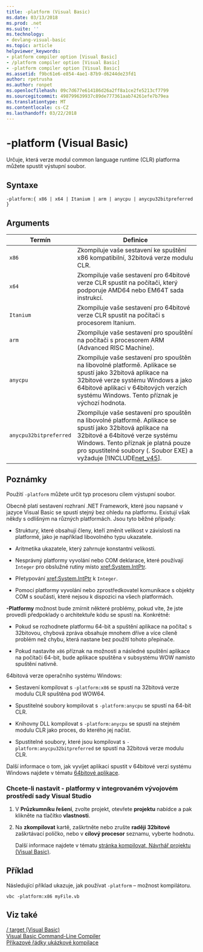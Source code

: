 ```yaml
---
title: -platform (Visual Basic)
ms.date: 03/13/2018
ms.prod: .net
ms.suite: ''
ms.technology:
- devlang-visual-basic
ms.topic: article
helpviewer_keywords:
- platform compiler option [Visual Basic]
- /platform compiler option [Visual Basic]
- -platform compiler option [Visual Basic]
ms.assetid: f9bc61e6-e854-4ae1-87b9-d6244de23fd1
author: rpetrusha
ms.author: ronpet
ms.openlocfilehash: 09c7d677e614186d26a2ff8a1ce2fe5213cf7799
ms.sourcegitcommit: 498799639937c89de777361aab74261efe7b79ea
ms.translationtype: MT
ms.contentlocale: cs-CZ
ms.lasthandoff: 03/22/2018
---
```

# <a name="-platform-visual-basic"></a>-platform (Visual Basic)
Určuje, která verze modul common language runtime (CLR) platforma můžete spustit výstupní soubor.  
  
## <a name="syntax"></a>Syntaxe  
  
```  
-platform:{ x86 | x64 | Itanium | arm | anycpu | anycpu32bitpreferred }  
```  
  
## <a name="arguments"></a>Arguments  
  
|Termín|Definice|  
|---|---|  
|`x86`|Zkompiluje vaše sestavení ke spuštění x86 kompatibilní, 32bitová verze modulu CLR.|  
|`x64`|Zkompiluje vaše sestavení pro 64bitové verze CLR spustit na počítači, který podporuje AMD64 nebo EM64T sada instrukcí.|  
|`Itanium`|Zkompiluje vaše sestavení pro 64bitové verze CLR spustit na počítači s procesorem Itanium.|  
|`arm`|Zkompiluje vaše sestavení pro spouštění na počítači s procesorem ARM (Advanced RISC Machine).|  
|`anycpu`|Zkompiluje vaše sestavení pro spouštěn na libovolné platformě. Aplikace se spustí jako 32bitová aplikace na 32bitové verze systému Windows a jako 64bitové aplikaci v 64bitových verzích systému Windows. Tento příznak je výchozí hodnota.|  
|`anycpu32bitpreferred`|Zkompiluje vaše sestavení pro spouštěn na libovolné platformě. Aplikace se spustí jako 32bitová aplikace na 32bitové a 64bitové verze systému Windows. Tento příznak je platná pouze pro spustitelné soubory (. Soubor EXE) a vyžaduje [!INCLUDE[net_v45](~/includes/net-v45-md.md)].|  
  
## <a name="remarks"></a>Poznámky  
 Použití `-platform` můžete určit typ procesoru cílem výstupní soubor.  
  
 Obecně platí sestavení rozhraní .NET Framework, které jsou napsané v jazyce Visual Basic se spustí stejný bez ohledu na platformu. Existují však někdy s odlišným na různých platformách. Jsou tyto běžné případy:  
  
-   Struktury, které obsahují členy, kteří změnit velikost v závislosti na platformě, jako je například libovolného typu ukazatele.  
  
-   Aritmetika ukazatele, který zahrnuje konstantní velikosti.  
  
-   Nesprávný platformy vyvolání nebo COM deklarace, které používají `Integer` pro obslužné rutiny místo <xref:System.IntPtr>.  
  
-   Přetypování <xref:System.IntPtr> k `Integer`.  
  
-   Pomocí platformy vyvolání nebo zprostředkovatel komunikace s objekty COM s součásti, které nejsou k dispozici na všech platformách.  
  
 **-Platformy** možnost bude zmírnit některé problémy, pokud víte, že jste provedli předpoklady o architektuře kódu se spustí na. Konkrétně:  
  
-   Pokud se rozhodnete platformu 64-bit a spuštění aplikace na počítač s 32bitovou, chybová zpráva obsahuje mnohem dříve a více cíleně problém než chybu, která nastane bez použití tohoto přepínače.  
  
-   Pokud nastavíte `x86` příznak na možnosti a následné spuštění aplikace na počítači 64-bit, bude aplikace spuštěna v subsystému WOW namísto spuštění nativně.  
  
 64bitová verze operačního systému Windows:  
  
-   Sestavení kompilovat s `-platform:x86` se spustí na 32bitová verze modulu CLR spuštěna pod WOW64.  
  
-   Spustitelné soubory kompilovat s `-platform:anycpu` se spustí na 64-bit CLR.  
  
-   Knihovny DLL kompilovat s `-platform:anycpu` se spustí na stejném modulu CLR jako proces, do kterého jej načíst.  
  
-   Spustitelné soubory, které jsou kompilovat s `-platform:anycpu32bitpreferred` se spustí na 32bitová verze modulu CLR.  
  
 Další informace o tom, jak vyvíjet aplikaci spustit v 64bitové verzi systému Windows najdete v tématu [64bitové aplikace](../../../framework/64-bit-apps.md).  
  
### <a name="to-set--platform-in-the-visual-studio-ide"></a>Chcete-li nastavit - platformy v integrovaném vývojovém prostředí sady Visual Studio  
  
1.  V **Průzkumníku řešení**, zvolte projekt, otevřete **projektu** nabídce a pak klikněte na tlačítko **vlastnosti**.  
  
2.  Na **zkompilovat** kartě, zaškrtněte nebo zrušte **raději 32bitové** zaškrtávací políčko, nebo v **cílový procesor** seznamu, vyberte hodnotu.  
  
     Další informace najdete v tématu [stránka kompilovat, Návrhář projektu (Visual Basic)](/visualstudio/ide/reference/compile-page-project-designer-visual-basic).  
  
## <a name="example"></a>Příklad  
 Následující příklad ukazuje, jak používat `-platform` – možnost kompilátoru.  
  
```console
vbc -platform:x86 myFile.vb  
```  
  
## <a name="see-also"></a>Viz také  
 [/ target (Visual Basic)](target.md)  
 [Visual Basic Command-Line Compiler](index.md)  
 [Příkazové řádky ukázkové kompilace](sample-compilation-command-lines.md)
